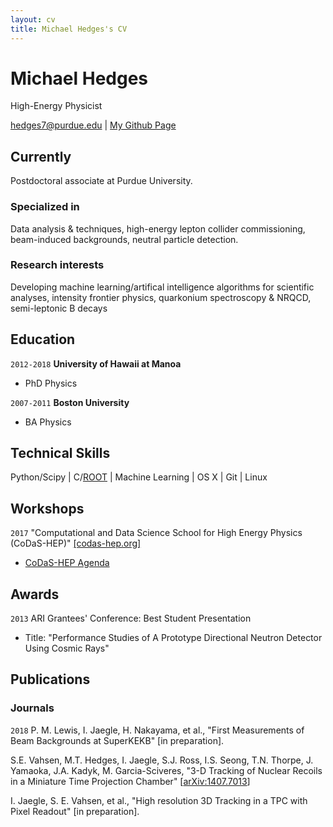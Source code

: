 ```yaml
---
layout: cv
title: Michael Hedges's CV
---
```



# Michael Hedges
High-Energy Physicist

<div id="webaddress">
<a href="mailto:hedges7@purdue.edu">hedges7@purdue.edu</a>
| <a href="https://github.com/mhedges">My Github Page</a>
</div>

## Currently
Postdoctoral associate at Purdue University.

### Specialized in
Data analysis & techniques, high-energy lepton collider commissioning,
beam-induced backgrounds, neutral particle detection.


### Research interests

Developing machine learning/artifical intelligence algorithms for scientific
analyses, intensity frontier physics, quarkonium spectroscopy & NRQCD, semi-leptonic B decays


## Education
`2012-2018`
__University of Hawaii at Manoa__

- PhD Physics

`2007-2011`
__Boston University__

- BA Physics


## Technical Skills

Python/Scipy
| C/[ROOT](https://root.cern.ch)
| Machine Learning
| OS X
| Git
| Linux

## Workshops
`2017`
"Computational and Data Science School for High Energy Physics (CoDaS-HEP)" [ [codas-hep.org] ](http://codas-hep.org)
- [CoDaS-HEP Agenda](https://indico.cern.ch/event/625333/timetable/)

## Awards

`2013`
ARI Grantees' Conference: Best Student Presentation
- Title: "Performance Studies of A Prototype Directional Neutron Detector Using
Cosmic Rays"


## Publications

<!-- A list is also available [online](http://scholar.google.co.uk/citations?user=LTOTl0YAAAAJ) -->

### Journals

`2018`
P. M. Lewis, I. Jaegle, H. Nakayama, et al., "First Measurements of Beam
Backgrounds at SuperKEKB" [in preparation].

S.E. Vahsen, M.T. Hedges, I. Jaegle, S.J. Ross, I.S. Seong, T.N. Thorpe, J.
Yamaoka, J.A. Kadyk, M. Garcia-Sciveres, "3-D Tracking of Nuclear Recoils in a
Miniature Time Projection Chamber" [<a href="https://arxiv.org/abs/1407.7013">arXiv:1407.7013</a>]

I. Jaegle, S. E. Vahsen, et al., "High resolution 3D Tracking in a TPC with Pixel
Readout" [in preparation].


<!-- ### Footer

Last updated: February 2019-->
